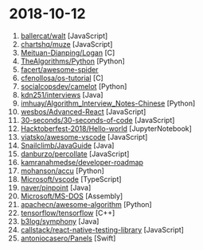 # 2018-10-12

1. [ballercat/walt](https://github.com/ballercat/walt "⚡️ Walt is a JavaScript-like syntax for WebAssembly text format ⚡️") [JavaScript]
2. [chartshq/muze](https://github.com/chartshq/muze "Composable data visualisation library for web with a data-first approach") [JavaScript]
3. [Meituan-Dianping/Logan](https://github.com/Meituan-Dianping/Logan "Logan is a lightweight case logging system based on mobile platform.") [C]
4. [TheAlgorithms/Python](https://github.com/TheAlgorithms/Python "All Algorithms implemented in Python") [Python]
5. [facert/awesome-spider](https://github.com/facert/awesome-spider "爬虫集合") 
6. [cfenollosa/os-tutorial](https://github.com/cfenollosa/os-tutorial "How to create an OS from scratch") [C]
7. [socialcopsdev/camelot](https://github.com/socialcopsdev/camelot "Camelot: PDF Table Extraction for Humans") [Python]
8. [kdn251/interviews](https://github.com/kdn251/interviews "Everything you need to know to get the job.") [Java]
9. [imhuay/Algorithm_Interview_Notes-Chinese](https://github.com/imhuay/Algorithm_Interview_Notes-Chinese "2018/2019/校招/春招/秋招/算法/机器学习(Machine Learning)/深度学习(Deep Learning)/自然语言处理(NLP)/C/C++/Python/面试笔记") [Python]
10. [wesbos/Advanced-React](https://github.com/wesbos/Advanced-React "Starter Files and Solutions for Full Stack Advanced React and GraphQL") [JavaScript]
11. [30-seconds/30-seconds-of-code](https://github.com/30-seconds/30-seconds-of-code "Curated collection of useful JavaScript snippets that you can understand in 30 seconds or less.") [JavaScript]
12. [Hacktoberfest-2018/Hello-world](https://github.com/Hacktoberfest-2018/Hello-world "Add any Program in any language you like or add a hello world Program ❣️ if you like give us ⭐️") [JupyterNotebook]
13. [viatsko/awesome-vscode](https://github.com/viatsko/awesome-vscode "🎨 A curated list of delightful VS Code packages and resources.") [JavaScript]
14. [Snailclimb/JavaGuide](https://github.com/Snailclimb/JavaGuide "【Java学习+面试指南】 一份涵盖大部分Java程序员所需要掌握的核心知识。") [Java]
15. [danburzo/percollate](https://github.com/danburzo/percollate "🌐 → 📖 A command-line tool to grab web pages as beautifully formatted PDFs") [JavaScript]
16. [kamranahmedse/developer-roadmap](https://github.com/kamranahmedse/developer-roadmap "Roadmap to becoming a web developer in 2018") 
17. [mohanson/accu](https://github.com/mohanson/accu "Mohanson's Blog") [Python]
18. [Microsoft/vscode](https://github.com/Microsoft/vscode "Visual Studio Code") [TypeScript]
19. [naver/pinpoint](https://github.com/naver/pinpoint "Pinpoint is an open source APM (Application Performance Management) tool for large-scale distributed systems written in Java.") [Java]
20. [Microsoft/MS-DOS](https://github.com/Microsoft/MS-DOS "The original sources of MS-DOS 1.25 and 2.0, for reference purposes") [Assembly]
21. [apachecn/awesome-algorithm](https://github.com/apachecn/awesome-algorithm "Leetcode 题解 (跟随思路一步一步撸出代码) 及经典算法实现") [Python]
22. [tensorflow/tensorflow](https://github.com/tensorflow/tensorflow "An Open Source Machine Learning Framework for Everyone") [C++]
23. [b3log/symphony](https://github.com/b3log/symphony "🎶 一款用 Java 实现的现代化社区（论坛/BBS/社交网络/博客）平台。https://hacpai.com") [Java]
24. [callstack/react-native-testing-library](https://github.com/callstack/react-native-testing-library "Simple React Native testing utilities helping you write better tests with less effort") [JavaScript]
25. [antoniocasero/Panels](https://github.com/antoniocasero/Panels "Panels is a framework to easily add sliding panels to your application") [Swift]

